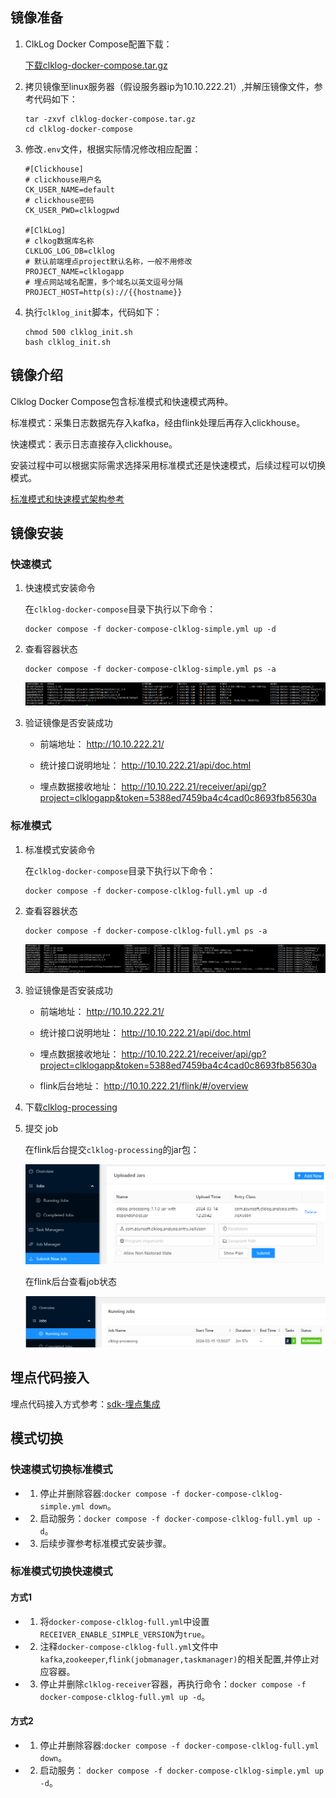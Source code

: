   
## 镜像准备

1. ClkLog Docker Compose配置下载：

    <a href="https://clklog.com/res/docker/clklog-docker-compose.tar.gz?r=24040511" target="_blank" rel="noopener" id="docker-compose-tar">下载clklog-docker-compose.tar.gz</a>

2. 拷贝镜像至linux服务器（假设服务器ip为10.10.222.21）,并解压镜像文件，参考代码如下：

    ```
    tar -zxvf clklog-docker-compose.tar.gz
    cd clklog-docker-compose 
    ```

3. 修改`.env`文件，根据实际情况修改相应配置：

    ```
    #[Clickhouse]
    # clickhouse用户名
    CK_USER_NAME=default 
    # clickhouse密码
    CK_USER_PWD=clklogpwd 

    #[ClkLog]
    # clkog数据库名称
    CLKLOG_LOG_DB=clklog    
    # 默认前端埋点project默认名称，一般不用修改
    PROJECT_NAME=clklogapp 
    # 埋点网站域名配置，多个域名以英文逗号分隔
    PROJECT_HOST=http(s)://{{hostname}} 
    ```

4. 执行`clklog_init`脚本，代码如下：

    ```
    chmod 500 clklog_init.sh
    bash clklog_init.sh
    ```

## 镜像介绍

   Clklog Docker Compose包含标准模式和快速模式两种。

   标准模式：采集日志数据先存入kafka，经由flink处理后再存入clickhouse。

   快速模式：表示日志直接存入clickhouse。

   安装过程中可以根据实际需求选择采用标准模式还是快速模式，后续过程可以切换模式。

   [标准模式和快速模式架构参考](/introduce.md?id=系统架构)

## 镜像安装

### 快速模式

1. 快速模式安装命令

   在`clklog-docker-compose`目录下执行以下命令：

    ```
    docker compose -f docker-compose-clklog-simple.yml up -d
    ```

2. 查看容器状态

    ```
    docker compose -f docker-compose-clklog-simple.yml ps -a
    ```

    ![image](../assets/imgs/simple_container.png)  

3. 验证镜像是否安装成功

   - 前端地址： <http://10.10.222.21/>

   - 统计接口说明地址： <http://10.10.222.21/api/doc.html>

   - 埋点数据接收地址： <http://10.10.222.21/receiver/api/gp?project=clklogapp&token=5388ed7459ba4c4cad0c8693fb85630a>

### 标准模式

1. 标准模式安装命令

   在`clklog-docker-compose`目录下执行以下命令：

    ```
    docker compose -f docker-compose-clklog-full.yml up -d
    ```

2. 查看容器状态

    ```
    docker compose -f docker-compose-clklog-full.yml ps -a
    ```

    ![image](../assets/imgs/full_container.png)  

3. 验证镜像是否安装成功

   - 前端地址： <http://10.10.222.21/>

   - 统计接口说明地址： <http://10.10.222.21/api/doc.html>

   - 埋点数据接收地址： <http://10.10.222.21/receiver/api/gp?project=clklogapp&token=5388ed7459ba4c4cad0c8693fb85630a>

   - flink后台地址： <http://10.10.222.21/flink/#/overview>

4. 下载[clklog-processing](https://gitee.com/clklog/clklog-processing/releases)

5. 提交 job

   在flink后台提交`clklog-processing`的jar包：

   ![image](../assets/imgs/submitjob.png)  

   在flink后台查看job状态

   ![image](../assets/imgs/flink-status.png)  

## 埋点代码接入

   埋点代码接入方式参考：[sdk-埋点集成](/quickstart/deployment.md#_9-sdk-埋点集成)

## 模式切换

### 快速模式切换标准模式

- 1. 停止并删除容器:`docker compose -f docker-compose-clklog-simple.yml down`。
- 2. 启动服务：`docker compose -f docker-compose-clklog-full.yml up -d`。
- 3. 后续步骤参考标准模式安装步骤。

### 标准模式切换快速模式

#### 方式1

- 1. 将`docker-compose-clklog-full.yml`中设置`RECEIVER_ENABLE_SIMPLE_VERSION`为`true`。
- 2. 注释`docker-compose-clklog-full.yml`文件中`kafka`,`zookeeper`,`flink(jobmanager,taskmanager)`的相关配置,并停止对应容器。
- 3. 停止并删除`clklog-receiver`容器，再执行命令：`docker compose -f docker-compose-clklog-full.yml up -d`。

#### 方式2

- 1. 停止并删除容器:`docker compose -f docker-compose-clklog-full.yml down`。
- 2. 启动服务： `docker compose -f docker-compose-clklog-simple.yml up -d`。
